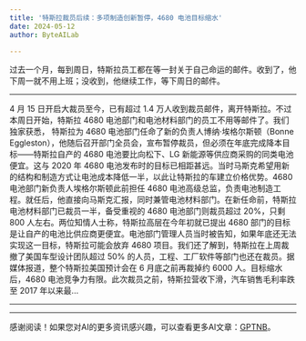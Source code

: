 ```yaml
---
title: '特斯拉裁员后续：多项制造创新暂停，4680 电池目标缩水'
date: 2024-05-12
author: ByteAILab

---
```


过去一个月，每到周日，特斯拉员工都在等一封关于自己命运的邮件。收到了，他下周一就不用上班；没收到，他继续工作，等下周日的邮件。

---
4 月 15 日开启大裁员至今，已有超过 1.4 万人收到裁员邮件，离开特斯拉。不过本周日开始，特斯拉 4680 电池部门和电池材料部门的员工不用等邮件了。我们独家获悉， 特斯拉为 4680 电池部门任命了新的负责人博纳·埃格尔斯顿（Bonne Eggleston），他随后召开部门全员会，宣布暂停裁员，但必须在年底完成降本目标——特斯拉自产的 4680 电池要比向松下、LG 新能源等供应商采购的同类电池便宜。这与 2020 年 4680 电池发布时的目标已相距甚远。当时马斯克希望用新的结构和制造方式让电池成本降低一半，以此让特斯拉的车建立价格优势。4680 电池部门新负责人埃格尔斯顿此前担任 4680 电池高级总监，负责电池制造工程。就任后，他直接向马斯克汇报，同时兼管电池材料部门。在新任命前，特斯拉电池材料部门已裁员一半，备受重视的 4680 电池部门则裁员超过 20%，只剩 800 人左右。两位知情人士称，特斯拉高层在今年初就已提出 4680 部门的目标是让自产的电池比供应商更便宜。电池部门管理人员当时被告知，如果年底还无法实现这一目标，特斯拉可能会放弃 4680 项目。我们还了解到，特斯拉在上周裁撤了美国车型设计团队超过 50% 的人员，工程、工厂软件等部门也还在裁员。据媒体报道，整个特斯拉美国预计会在 6 月底之前再裁掉约 6000 人。目标缩水后，4680 电池竞争力有限。此次裁员之前，特斯拉营收下滑，汽车销售毛利率跌至 2017 年以来最...

---
---
感谢阅读！如果您对AI的更多资讯感兴趣，可以查看更多AI文章：[GPTNB](https://gptnb.com)。